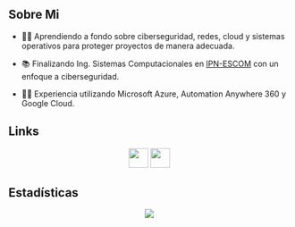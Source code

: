 ## Sobre Mi

- 🕵️‍♂️ Aprendiendo a fondo sobre ciberseguridad, redes, cloud y sistemas operativos para proteger proyectos de manera adecuada.

- 📚 Finalizando Ing. Sistemas Computacionales en [IPN-ESCOM](https://www.escom.ipn.mx/) con un enfoque a ciberseguridad.

- 👨‍💻 Experiencia utilizando Microsoft Azure, Automation Anywhere 360 y Google Cloud.

## Links

<p align="center">
<a href="https://www.linkedin.com/in/sergio-p-b79931122/"><img  src="https://img.shields.io/badge/linkedin-%230077B5.svg?&style=for-the-badge&logo=linkedin&logoColor=white" height=35 target="_blank" ></a>
<a href="https://drive.google.com/file/d/1YNqGT87adrE6UX2P5jIEwiXsktSzPBwd/view?usp=sharing"><img src="https://img.shields.io/badge/resume-F4B400.svg?&style=for-the-badge&logo=googledrive&logoColor=white" height=35 target="_blank" ></a>
</p>

## Estadísticas

<p align="center">
<img src="https://github-readme-stats.vercel.app/api/top-langs/?username=serch-pa&layout=compact&langs_count=12"/> 
</p>
